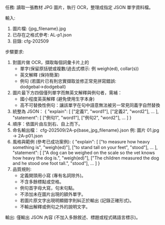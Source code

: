 任務: 讀取一張教材 JPG 圖片，執行 OCR，整理成指定 JSON 單字資料檔。

輸入:
1. 圖片檔: {jpg_filename}.jpg
2. 已存在之格式參考: AL-p1.json
3. 目錄: cfg-202509

步驟要求:
1. 對圖片做 OCR，擷取每個詞彙卡片上的
   - 單字(保留原括號或複數/過去式標示: 例 weigh(ed), collar(s))
   - 英文解釋 (保持簡潔)
   - 例句 (若圖片已有則忠實擷取並修正常見拼寫錯誤: dodgebal→dodgeball)
2. 圖片最下方四個僅列單字而無英文解釋與例句者，需補：
   - 國小程度英英解釋 (避免使用生字本身)
   - 高不可替換性例句：讓該單字在句中語意無法被另一常見同義字自然替換
3. 統整為 JSON：
{
  "explain": [
    ["定義1", "word1"],
    ["定義2", "word2"],
    ...
  ],
  "statement": [
    ["例句1", "word1"],
    ["例句2", "word2"],
    ...
  ]
}
4. 順序：依圖片由左到右、自上而下。
5. 命名輸出檔：
   cfg-202509/2A-p{base_jpg_filename}.json
   例: 圖片 01.jpg → 2A-p01.json
6. 風格與範例 (參考已成功案例):
{
  "explain": [
    ["to measure how heavy something is", "weigh(ed)"],
    ["to stand tall on your feet", "stood"],
    ...
  ],
  "statement": [
    ["A dog can be weighed on the scale so the vet knows how heavy the dog is.", "weigh(ed)"],
    ["The children measured the dog and he stood one foot tall.", "stood"],
    ...
  ]
}
7. 品質規則:
   - 定義開頭用小寫 (專有名詞除外)。
   - 不含多餘標點或空格。
   - 例句首字母大寫，句末句點。
   - 不添加未在圖片出現的額外單字。
   - 若圖片原文字出現明顯錯字則糾正於輸出 (記錄正確形式)。
   - 不輸出解釋或例句之外的說明文字。

輸出: 僅輸出 JSON 內容 (不加入多餘敘述、標題或程式碼語言標示)。